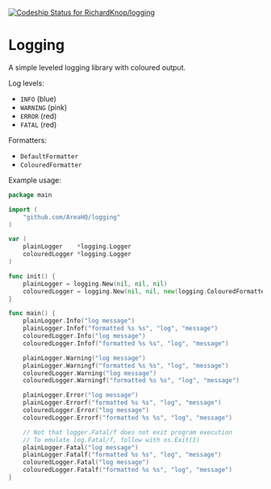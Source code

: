[![Codeship Status for RichardKnop/logging](https://codeship.com/projects/3844b520-3c97-0134-92d6-6a89aa757e0d/status?branch=master)](https://codeship.com/projects/166987)

# Logging

A simple leveled logging library with coloured output.

Log levels:
* `INFO` (blue)
* `WARNING` (pink)
* `ERROR` (red)
* `FATAL` (red)

Formatters:
* `DefaultFormatter`
* `ColouredFormatter`

Example usage:

```go
package main

import (
	"github.com/AreaHQ/logging"
)

var (
	plainLogger    *logging.Logger
	colouredLogger *logging.Logger
)

func init() {
	plainLogger = logging.New(nil, nil, nil)
	colouredLogger = logging.New(nil, nil, new(logging.ColouredFormatter))
}

func main() {
	plainLogger.Info("log message")
	plainLogger.Infof("formatted %s %s", "log", "message")
	colouredLogger.Info("log message")
	colouredLogger.Infof("formatted %s %s", "log", "message")

	plainLogger.Warning("log message")
	plainLogger.Warningf("formatted %s %s", "log", "message")
	colouredLogger.Warning("log message")
	colouredLogger.Warningf("formatted %s %s", "log", "message")

	plainLogger.Error("log message")
	plainLogger.Errorf("formatted %s %s", "log", "message")
	colouredLogger.Error("log message")
	colouredLogger.Errorf("formatted %s %s", "log", "message")

	// Not that logger.Fatal/f does not exit program execution
	// To emulate log.Fatal/f, follow with os.Exit(1)
	plainLogger.Fatal("log message")
	plainLogger.Fatalf("formatted %s %s", "log", "message")
	colouredLogger.Fatal("log message")
	colouredLogger.Fatalf("formatted %s %s", "log", "message")
}
```
